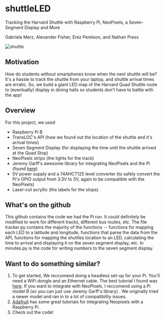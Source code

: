 # shuttleLED
Tracking the Harvard Shuttle with Raspberry Pi, NeoPixels, a Seven-Segment Display and More 

Gabriela Merz, Alexander Fisher, Erez Perelson, and Nathan Press 

 ![shuttle](es50.gif)

## Motivation 
How do students without smartphones know when the next shuttle will be? It's a hassle to track the shuttle from your laptop, and shuttle arrival times are erratic. So, we build a giant LED map of the Harvard Quad Shuttle route to (eventually) display in dining halls so students don't have to battle with the app! 

## Overview 
For this project, we used
* Raspberry Pi B
* TransLOC's API (how we found out the location of the shuttle and it's arrival times)
* Seven Segment Display (for displaying the time until the shuttle arrived at the Quad Stop)
* NeoPixels strips (the lights for the track)
* Jeremy Garff's awesome library for integrating NeoPixels and the Pi (found [here](https://github.com/jgarff/rpi_ws281x))
* 5V power supply and a 74AHCT125 level converter (to safely convert the Pi's GPIO output from 3.3V to 5V, again to be compatible with the NeoPixels)
* Laser-cut acryllic (the labels for the stops) 


## What's on the github 
This github contains the code we had the Pi run. It could definitely be modified to work for different tracks, different bus routes, etc. The file tracker.py contains the majority of the functions -- functions for mapping each LED to a latitude and longitude, functions that parse the data from the API, functions for mapping the shuttles location to an LED, calculating the time to arrival and displaying it on the seven segment display, etc. In minutes.py is the code for writing numbers to the seven segment display. 

## Want to do something similar? 
1. To get started, We reccomend doing a headless set-up for your Pi. You'll need a WiFi dongle and an Ethernet cable. The best tutorial I found was [here](https://www.raspberrypi.org/forums/viewtopic.php?f=91&t=74176). If you want to integrate with NeoPixels, I reccomend using a Pi model B (so you can just use Jeremy Garff's library) . We originally tried a newer model and ran in to a lot of compatibility issues. 
2. [Adafruit](https://learn.adafruit.com/neopixels-on-raspberry-pi/overview) has some great tutorials for integrating Neopixels with a Raspberry Pi. 
3. Check out the code! 



